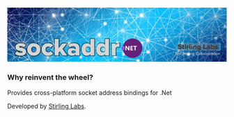 ![sockaddr.Net](sockaddr-dotnet.jpg)

### Why reinvent the wheel?

Provides cross-platform socket address bindings for .Net

Developed by [Stirling Labs](https://stirlinglabs.github.io).
